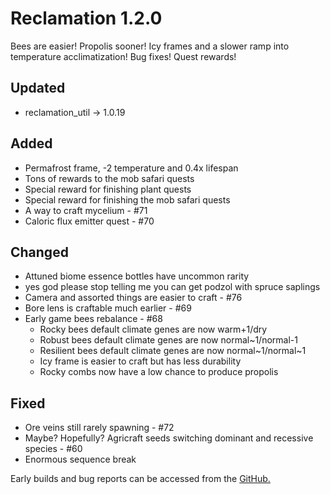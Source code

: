 # Reclamation 1.2.0

Bees are easier! Propolis sooner! Icy frames and a slower ramp into temperature acclimatization! Bug fixes! Quest rewards!

## Updated

* reclamation_util -> 1.0.19


## Added

* Permafrost frame, -2 temperature and 0.4x lifespan
* Tons of rewards to the mob safari quests
* Special reward for finishing plant quests
* Special reward for finishing the mob safari quests
* A way to craft mycelium - #71
* Caloric flux emitter quest - #70


## Changed

* Attuned biome essence bottles have uncommon rarity
* yes god please stop telling me you can get podzol with spruce saplings
* Camera and assorted things are easier to craft - #76
* Bore lens is craftable much earlier - #69
* Early game bees rebalance - #68
  * Rocky bees default climate genes are now warm+1/dry
  * Robust bees default climate genes are now normal~1/normal-1
  * Resilient bees default climate genes are now normal~1/normal~1
  * Icy frame is easier to craft but has less durability
  * Rocky combs now have a low chance to produce propolis


## Fixed

* Ore veins still rarely spawning - #72
* Maybe? Hopefully? Agricraft seeds switching dominant and recessive species - #60
* Enormous sequence break 


Early builds and bug reports can be accessed from the [GitHub.](https://github.com/ACCBDD/reclamation-dev)
